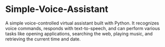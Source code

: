 # Simple-Voice-Assistant
A simple voice-controlled virtual assistant built with Python. It recognizes voice commands, responds with text-to-speech, and can perform various tasks like opening applications, searching the web, playing music, and retrieving the current time and date.
